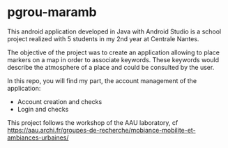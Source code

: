 # pgrou-maramb

This android application developed in Java with Android Studio is a school project realized with 5 students in my 2nd year at Centrale Nantes.

The objective of the project was to create an application allowing to place markers on a map in order to associate keywords. These keywords would describe the atmosphere of a place and could be consulted by the user. 

In this repo, you will find my part, the account management of the application: 
- Account creation and checks
- Login and checks

This project follows the workshop of the AAU laboratory, cf https://aau.archi.fr/groupes-de-recherche/mobiance-mobilite-et-ambiances-urbaines/ 
